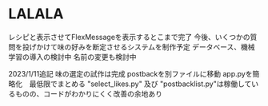 # LALALA
レシピと表示させてFlexMessageを表示するとこまで完了
今後、いくつかの質問を投げかけて味の好みを断定させるシステムを制作予定
データベース、機械学習の導入の検討中
名前の変更も検討中

2023/1/11追記
味の選定の試作は完成
postbackを別ファイルに移動
app.pyを簡略化　最低限でまとめる
"select_likes.py" 及び "postbacklist.py"は稼働しているものの、コードがわかりにくく改善の余地あり